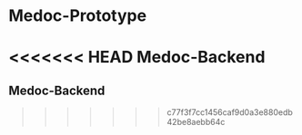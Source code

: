 # Medoc-Prototype
<<<<<<< HEAD
Medoc-Backend
=======
## Medoc-Backend
>>>>>>> c77f3f7cc1456caf9d0a3e880edb42be8aebb64c
